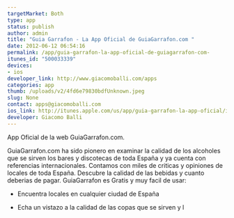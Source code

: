 ```yaml
--- 
targetMarket: Both
type: app
status: publish
author: admin
title: "Guia Garrafon - La App Oficial de GuiaGarrafon.com "
date: 2012-06-12 06:54:16
permalink: /app/guia-garrafon-la-app-oficial-de-guiagarrafon-com-
itunes_id: "500033339"
devices: 
- ios
developer_link: http://www.giacomoballi.com/apps
categories: app
thumb: /uploads/v2/4fd6e79830bdfUnknown.jpeg
slug: None
contact: apps@giacomoballi.com
ios_link: http://itunes.apple.com/us/app/guia-garrafon-la-app-oficial/id500033339?ls=1%26mt=8
developer: Giacomo Balli
---
```



App Oficial de la web GuiaGarrafon.com.   

  

GuiaGarrafon.com ha sido pionero en examinar la calidad de los alcoholes que se sirven los bares y discotecas de toda España y ya cuenta con referencias internacionales. Contamos con miles de criticas y opiniones de locales de toda España. Descubre la calidad de las bebidas y cuanto deberias de pagar. GuiaGarrafon es Gratis y muy facil de usar:  

- Encuentra locales en cualquier ciudad de España  

- Echa un vistazo a la calidad de las copas que se sirven y l
